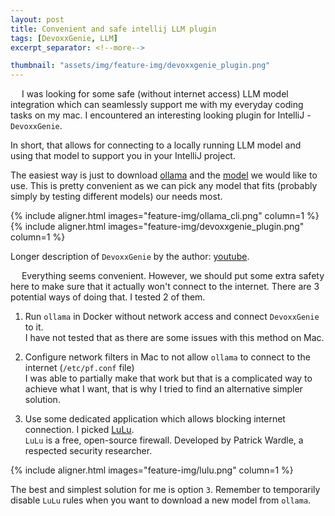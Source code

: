 ```yaml
---
layout: post
title: Convenient and safe intellij LLM plugin
tags: [DevoxxGenie, LLM]
excerpt_separator: <!--more-->

thumbnail: "assets/img/feature-img/devoxxgenie_plugin.png"
---
```

&emsp; I was looking for some safe (without internet access) LLM model integration which can seamlessly support me with my everyday coding tasks on my mac.
I encountered an interesting looking plugin for IntelliJ - `DevoxxGenie`.<!--more-->

In short, that allows for connecting to a locally running LLM model and using that model to support you in your IntelliJ project.

The easiest way is just to download [ollama](https://ollama.com/download) and the [model](https://ollama.com/search) we would like to use.
This is pretty convenient as we can pick any model that fits (probably simply by testing different models) our needs most.

[//]: # (![img_1.png]&#40;../assets/img/feature-img/ollama_cli.png&#41;)
{% include aligner.html images="feature-img/ollama_cli.png" column=1 %}
{% include aligner.html images="feature-img/devoxxgenie_plugin.png" column=1 %}


Longer description of `DevoxxGenie` by the author: [youtube](https://www.youtube.com/watch?v=kgtctcbA6WE).

&emsp; Everything seems convenient. However, we should put some extra safety here to make sure that it actually won't connect to the internet.
There are 3 potential ways of doing that. I tested 2 of them.

1. Run `ollama` in Docker without network access and connect `DevoxxGenie` to it.
   <br>I have not tested that as there are some issues with this method on Mac.

2. Configure network filters in Mac to not allow `ollama` to connect to the internet (`/etc/pf.conf` file)
   <br>I was able to partially make that work but that is a complicated way to achieve what I want, that is why I tried to find an alternative simpler solution.

3. Use some dedicated application which allows blocking internet connection. I picked [LuLu](https://objective-see.org/products/lulu.html).
   <br>`LuLu` is a free, open-source firewall. Developed by Patrick Wardle, a respected security researcher.

{% include aligner.html images="feature-img/lulu.png" column=1 %}

The best and simplest solution for me is option `3`. Remember to temporarily disable `LuLu` rules when you want to download a new model from `ollama`.

